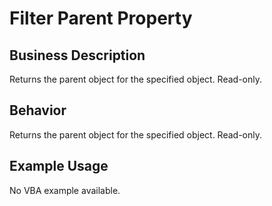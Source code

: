 # Filter Parent Property

## Business Description
Returns the parent object for the specified object. Read-only.

## Behavior
Returns the parent object for the specified object. Read-only.

## Example Usage
No VBA example available.